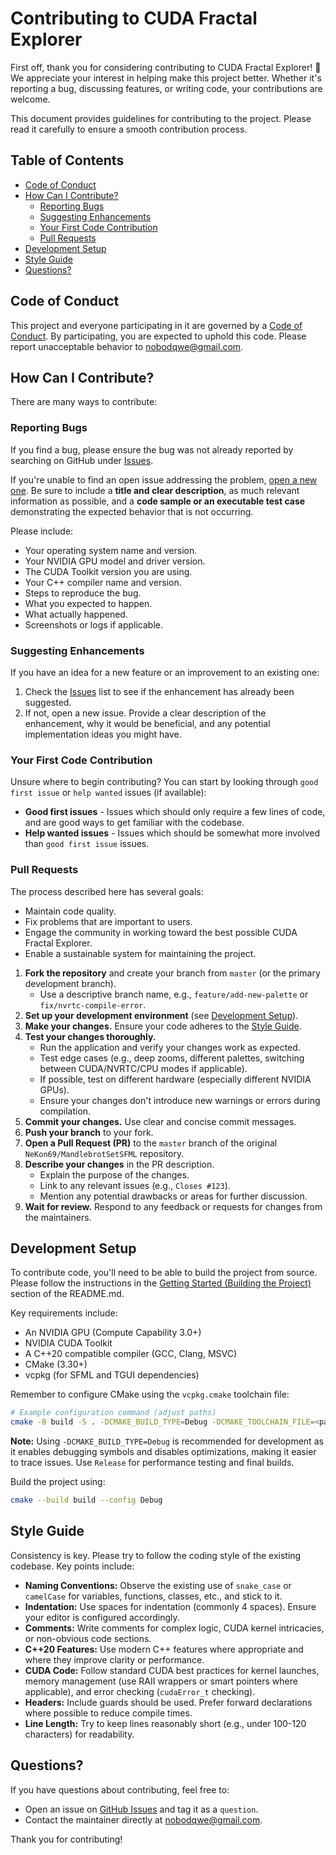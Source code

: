 # Contributing to CUDA Fractal Explorer

First off, thank you for considering contributing to CUDA Fractal Explorer! 🎉 We appreciate your interest in helping make this project better. Whether it's reporting a bug, discussing features, or writing code, your contributions are welcome.

This document provides guidelines for contributing to the project. Please read it carefully to ensure a smooth contribution process.

## Table of Contents

*   [Code of Conduct](#code-of-conduct)
*   [How Can I Contribute?](#how-can-i-contribute)
    *   [Reporting Bugs](#reporting-bugs)
    *   [Suggesting Enhancements](#suggesting-enhancements)
    *   [Your First Code Contribution](#your-first-code-contribution)
    *   [Pull Requests](#pull-requests)
*   [Development Setup](#development-setup)
*   [Style Guide](#style-guide)
*   [Questions?](#questions)

## Code of Conduct

This project and everyone participating in it are governed by a [Code of Conduct](CODE_OF_CONDUCT.md). By participating, you are expected to uphold this code. Please report unacceptable behavior to [nobodqwe@gmail.com](mailto:nobodqwe@gmail.com).

## How Can I Contribute?

There are many ways to contribute:

### Reporting Bugs

If you find a bug, please ensure the bug was not already reported by searching on GitHub under [Issues](https://github.com/NeKon69/MandlebrotSetSFML/issues).

If you're unable to find an open issue addressing the problem, [open a new one](https://github.com/NeKon69/MandlebrotSetSFML/issues/new). Be sure to include a **title and clear description**, as much relevant information as possible, and a **code sample or an executable test case** demonstrating the expected behavior that is not occurring.

Please include:

*   Your operating system name and version.
*   Your NVIDIA GPU model and driver version.
*   The CUDA Toolkit version you are using.
*   Your C++ compiler name and version.
*   Steps to reproduce the bug.
*   What you expected to happen.
*   What actually happened.
*   Screenshots or logs if applicable.

### Suggesting Enhancements

If you have an idea for a new feature or an improvement to an existing one:

1.  Check the [Issues](https://github.com/NeKon69/MandlebrotSetSFML/issues) list to see if the enhancement has already been suggested.
2.  If not, open a new issue. Provide a clear description of the enhancement, why it would be beneficial, and any potential implementation ideas you might have.

### Your First Code Contribution

Unsure where to begin contributing? You can start by looking through `good first issue` or `help wanted` issues (if available):

*   **Good first issues** - Issues which should only require a few lines of code, and are good ways to get familiar with the codebase.
*   **Help wanted issues** - Issues which should be somewhat more involved than `good first issue` issues.

### Pull Requests

The process described here has several goals:

*   Maintain code quality.
*   Fix problems that are important to users.
*   Engage the community in working toward the best possible CUDA Fractal Explorer.
*   Enable a sustainable system for maintaining the project.

1.  **Fork the repository** and create your branch from `master` (or the primary development branch).
    *   Use a descriptive branch name, e.g., `feature/add-new-palette` or `fix/nvrtc-compile-error`.
2.  **Set up your development environment** (see [Development Setup](#development-setup)).
3.  **Make your changes.** Ensure your code adheres to the [Style Guide](#style-guide).
4.  **Test your changes thoroughly.**
    *   Run the application and verify your changes work as expected.
    *   Test edge cases (e.g., deep zooms, different palettes, switching between CUDA/NVRTC/CPU modes if applicable).
    *   If possible, test on different hardware (especially different NVIDIA GPUs).
    *   Ensure your changes don't introduce new warnings or errors during compilation.
5.  **Commit your changes.** Use clear and concise commit messages.
6.  **Push your branch** to your fork.
7.  **Open a Pull Request (PR)** to the `master` branch of the original `NeKon69/MandlebrotSetSFML` repository.
8.  **Describe your changes** in the PR description.
    *   Explain the purpose of the changes.
    *   Link to any relevant issues (e.g., `Closes #123`).
    *   Mention any potential drawbacks or areas for further discussion.
9.  **Wait for review.** Respond to any feedback or requests for changes from the maintainers.

## Development Setup

To contribute code, you'll need to be able to build the project from source. Please follow the instructions in the [Getting Started (Building the Project)](https://github.com/NeKon69/MandlebrotSetSFML#getting-started-building-the-project) section of the README.md.

Key requirements include:

*   An NVIDIA GPU (Compute Capability 3.0+)
*   NVIDIA CUDA Toolkit
*   A C++20 compatible compiler (GCC, Clang, MSVC)
*   CMake (3.30+)
*   vcpkg (for SFML and TGUI dependencies)

Remember to configure CMake using the `vcpkg.cmake` toolchain file:

```bash
# Example configuration command (adjust paths)
cmake -B build -S . -DCMAKE_BUILD_TYPE=Debug -DCMAKE_TOOLCHAIN_FILE=<path_to_vcpkg>/scripts/buildsystems/vcpkg.cmake
```

**Note:** Using `-DCMAKE_BUILD_TYPE=Debug` is recommended for development as it enables debugging symbols and disables optimizations, making it easier to trace issues. Use `Release` for performance testing and final builds.

Build the project using:

```bash
cmake --build build --config Debug
```

## Style Guide

Consistency is key. Please try to follow the coding style of the existing codebase. Key points include:

*   **Naming Conventions:** Observe the existing use of `snake_case` or `camelCase` for variables, functions, classes, etc., and stick to it.
*   **Indentation:** Use spaces for indentation (commonly 4 spaces). Ensure your editor is configured accordingly.
*   **Comments:** Write comments for complex logic, CUDA kernel intricacies, or non-obvious code sections.
*   **C++20 Features:** Use modern C++ features where appropriate and where they improve clarity or performance.
*   **CUDA Code:** Follow standard CUDA best practices for kernel launches, memory management (use RAII wrappers or smart pointers where applicable), and error checking (`cudaError_t` checking).
*   **Headers:** Include guards should be used. Prefer forward declarations where possible to reduce compile times.
*   **Line Length:** Try to keep lines reasonably short (e.g., under 100-120 characters) for readability.

## Questions?

If you have questions about contributing, feel free to:

*   Open an issue on [GitHub Issues](https://github.com/NeKon69/MandlebrotSetSFML/issues) and tag it as a `question`.
*   Contact the maintainer directly at [nobodqwe@gmail.com](mailto:nobodqwe@gmail.com).

Thank you for contributing!